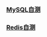 ### [MySQL自测](https://github.com/guohaichen/self_testing_note/blob/main/mysql%E8%87%AA%E6%B5%8B.md)

### [Redis自测](https://github.com/guohaichen/self_testing_note/blob/main/redis%E8%87%AA%E6%B5%8B.md)

